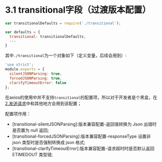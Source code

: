 # 3.1 transitional字段（过渡版本配置）
```javascript
var transitionalDefaults = require('./transitional');

var defaults = {
  transitional: transitionalDefaults,
  ···
}
```
其中`./transitional`为一个对象如下（定义变量，后续会用到）:
```javascript
'use strict';
module.exports = {
  silentJSONParsing: true,
  forcedJSONParsing: true,
  clarifyTimeoutError: false
};
```
在axios的使用中并不支持`transitional`的配置项，所以对于开发者是个黑盒，在[2.发送请求](./2.%E5%8F%91%E9%80%81%E8%AF%B7%E6%B1%82.md)中和其他地方会用到该配置；

配置项作用：
- [transitional-silentJSONParsing]:版本兼容配置-返回值转换为 Json 出错时是否置为 null 返回;
- [transitional-forcedJSONParsing]:版本兼容配置-responseType 设置非 json 类型时是否强制转换成 json 格式;
- [transitional-clarifyTimeoutError]:版本兼容配置-请求超时时是否默认返回 ETIMEDOUT 类型错;
